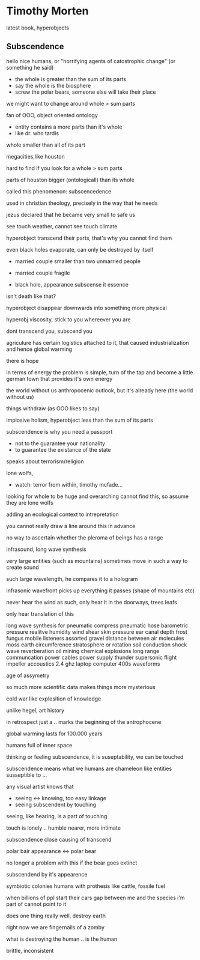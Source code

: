 # Timothy Morten

latest book, hyperobjects

## Subscendence

hello nice humans, or "horrifying agents of catostrophic change" (or
something he said)

- the whole is greater than the sum of its parts
- say the whole is the biosphere
- screw the polar bears, someone else will take their place

we might want to change around whole > sum parts

fan of OOO, object oriented ontology

- entity contains a more parts than it's whole
- like dr. who tardis

whole smaller than all of its part

megacities,like houston

hard to find if you look for a whole > sum parts

parts of houston bigger (ontologicall) than its whole

called this phenomenon: subscencedence

used in christian theology, precisely in the way that he needs

jezus declared that he became very small to safe us

see touch weather, cannot see touch climate

hyperobject transcend their parts, that's why you cannot find them

even black holes evaporate, can only be destroyed by itself

- married couple smaller than two unmarried people
- married couple fragile

- black hole, appearance subscense it essence

isn't death like that?

hyperobject disappear downwards into something more physical

hyperobj viscosity, stick to you whereever you are

dont transcend you, subscend you

agriculure has certain logistics attached to it, that caused
industrialization and hence global warming

there is hope

in terms of energy the problem is simple, turn of the tap
and become a little german town that provides it's own energy

the world without us
anthropocenic outlook, 
but it's already here (the world without us)

things withdraw (as OOO likes to say)

implosive holism, hyperobject less than the sum of its parts

subscendence is why you need a passport
- not to the guarantee your nationality
- to guarantee the existance of the state

speaks about terrorism/religion

lone wolfs,
- watch: terror from within, timothy mcfade...

looking for whole to be huge and overarching
cannot find this, so assume they are lone wolfs

adding an ecological context to intrepretation

you cannot really draw a line around this in advance

no way to ascertain whether the pleroma of beings has a range

infrasound, long wave synthesis

very large entities (such as mountains) sometimes move in such a way to create sound

such large wavelength, he compares it to a hologram

infrasonic wavefront picks up everything it passes (shape of mountains
etc)

never hear the wind as such, only hear it in the doorways, trees leafs

only hear translation of this

long wave synthesis for pneumatic compress
pneumatic hose
barometric pressure
realitve humidity
wind shear
skin pressure
ear canal depth
frost
fungus
mobile listeners
assorted gravel
distance between air molecules
moss
earth circumference
stratosphere
or rotation
soil conduction
shock wave reverberation
oil mining
chemical explosions
long range communcation
power cables
power supply
thunder
supersonic flight
impeller accoustics
2.4 ghz laptop computer
400s waveforms

age of assymetry

so much more scientific data
makes things more mysterious

cold war like explosition of knowledge

unlike hegel, art history

in retrospect just a .. marks the beginning of the antrophocene

global warming lasts for 100.000 years

humans full of inner space

thinking or feeling subscendence, it is suseptability, we can be touched

subscendence means what we humans are chameleon like entities
susseptible to ...

any visual artist knows that

- seeing <-> knowing, too easy linkage
- seeing subscendent by touching

seeing, like hearing, is a part of touching

touch is lonely .. humble
nearer, more intimate

subscendence close causing of transcend

polar bair appearance <-> polar bear

no longer a problem with this if the bear goes extinct

subscendend by it's appearence

symbiotic colonies
humans with prothesis like cattle, fossile fuel

when billions of ppl start their cars
gap between me and the species i'm part of
cannot point to it

does one thing really well, destroy earth

right now we are fingernails of a zomby

what is destroying the human .. is the human

brittle, inconsistent

